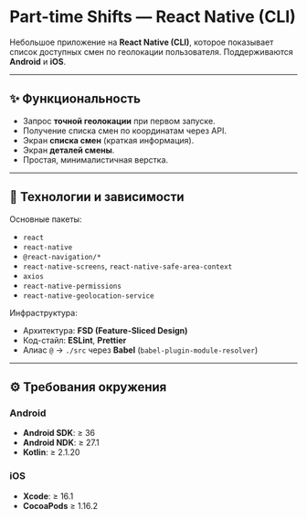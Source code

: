 # Part-time Shifts — React Native (CLI)

Небольшое приложение на **React Native (CLI)**, которое показывает список доступных смен по геолокации пользователя. Поддерживаются **Android** и **iOS**.

---

## ✨ Функциональность

- Запрос **точной геолокации** при первом запуске.
- Получение списка смен по координатам через API.
- Экран **списка смен** (краткая информация).
- Экран **деталей смены**.
- Простая, минималистичная верстка.

---

## 🧱 Технологии и зависимости

Основные пакеты:

- `react`
- `react-native`
- `@react-navigation/*`
- `react-native-screens`, `react-native-safe-area-context`
- `axios`
- `react-native-permissions`
- `react-native-geolocation-service`

Инфраструктура:

- Архитектура: **FSD (Feature-Sliced Design)**
- Код-стайл: **ESLint**, **Prettier**
- Алиас `@` → `./src` через **Babel** (`babel-plugin-module-resolver`)

---

## ⚙️ Требования окружения

### Android

- **Android SDK**: ≥ 36
- **Android NDK**: ≥ 27.1
- **Kotlin**: ≥ 2.1.20

### iOS

- **Xcode**: ≥ 16.1
- **CocoaPods** ≥ 1.16.2
